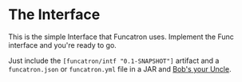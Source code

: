 # The Interface

This is the simple Interface that Funcatron uses.
Implement the Func interface and you're ready to go.

Just include the `[funcatron/intf "0.1-SNAPSHOT"]` artifact
and a `funcatron.json` or `funcatron.yml` file in a JAR
and [Bob's your Uncle](https://en.wikipedia.org/wiki/Bob%27s_your_uncle).